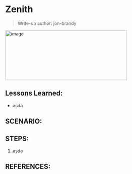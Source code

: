 # Zenith
> Write-up author: jon-brandy

<img width="386" height="157" alt="image" src="https://github.com/user-attachments/assets/66817db9-68c5-40f5-978f-c5a997e25051" />


## Lessons Learned:
- asda

## SCENARIO:
<p align="justify"> </p>

## STEPS:
1. asda

## REFERENCES:

```

```
